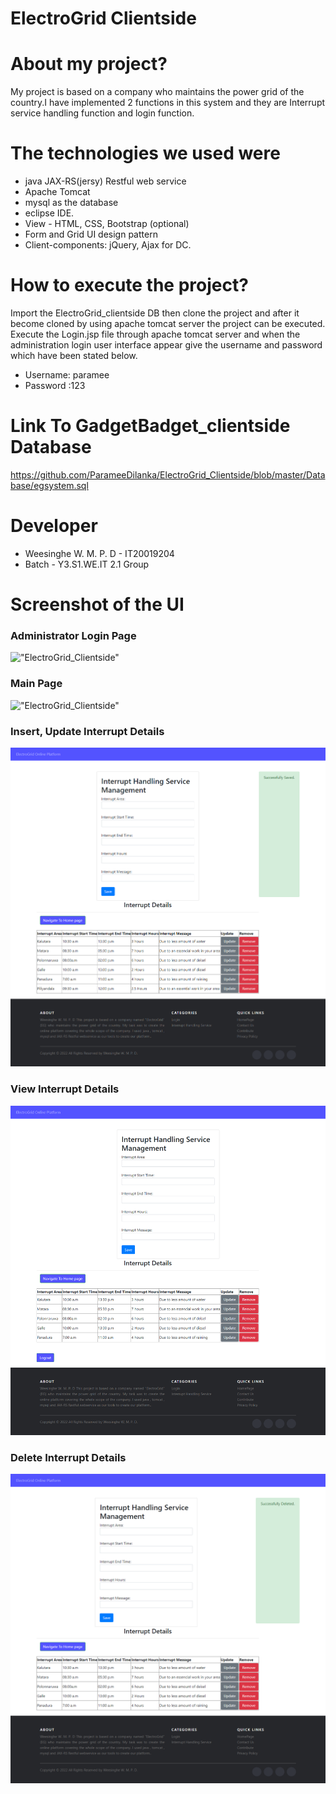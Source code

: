 # ElectroGrid Clientside 

# About my project?
My project is based on a company who maintains the power grid of the country.I have implemented 2 functions in this system and they are Interrupt service handling function and login function.

#  The technologies we used were
-  java JAX-RS(jersy) Restful web service  
-  Apache Tomcat  
-  mysql as the database 
-  eclipse IDE.
-  View - HTML, CSS, Bootstrap (optional)
-  Form and Grid UI design pattern
-  Client-components: jQuery, Ajax for DC.


# How to execute the project?
Import the ElectroGrid_clientside DB then clone the project and after it become cloned by using apache tomcat server the project can be executed. Execute the Login.jsp file through apache tomcat server and when the administration login user interface appear give the username and password which have been stated below.

-  Username: paramee
-  Password :123

#  Link  To GadgetBadget_clientside Database
https://github.com/ParameeDilanka/ElectroGrid_Clientside/blob/master/Database/egsystem.sql


#  Developer

-  Weesinghe W. M. P. D   - IT20019204
-  Batch - Y3.S1.WE.IT 2.1 Group


# Screenshot of the UI

<h3>Administrator Login Page</h3>

!["ElectroGrid_Clientside"](https://res.cloudinary.com/dyelytpla/image/upload/v1652511260/My%20apps/Login_page_virutu.png "ElectroGrid_Clientside")

<h3>Main Page</h3>

!["ElectroGrid_Clientside"](https://res.cloudinary.com/dyelytpla/image/upload/v1652511286/My%20apps/Main_Page_zemdc9.png "ElectroGrid_Clientside")

<h3>Insert, Update Interrupt Details</h3>

!["ElectroGrid_Clientside"](https://github.com/ParameeDilanka/ElectroGrid_Clientside/blob/master/UI/Insert%2C%20Update%20Interrupt%20Details..png "ElectroGrid_Clientside")

<h3>View Interrupt Details</h3>

!["ElectroGrid_Clientside"](https://github.com/ParameeDilanka/ElectroGrid_Clientside/blob/master/UI/View%20Interrupt%20Details.png "ElectroGrid_Clientside")

<h3>Delete Interrupt Details</h3>

!["ElectroGrid_Clientside"](https://github.com/ParameeDilanka/ElectroGrid_Clientside/blob/master/UI/Delete%20Interrupt%20Details.png "ElectroGrid_Clientside")
